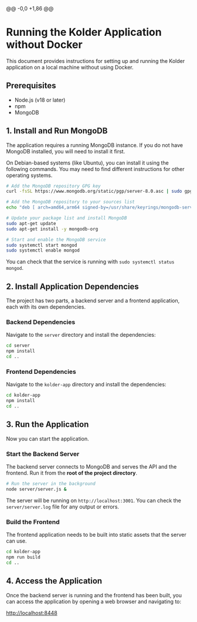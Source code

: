 @@ -0,0 +1,86 @@
# Running the Kolder Application without Docker

This document provides instructions for setting up and running the Kolder application on a local machine without using Docker.

## Prerequisites

- Node.js (v18 or later)
- npm
- MongoDB

## 1. Install and Run MongoDB

The application requires a running MongoDB instance. If you do not have MongoDB installed, you will need to install it first.

On Debian-based systems (like Ubuntu), you can install it using the following commands. You may need to find different instructions for other operating systems.

```bash
# Add the MongoDB repository GPG key
curl -fsSL https://www.mongodb.org/static/pgp/server-8.0.asc | sudo gpg -o /usr/share/keyrings/mongodb-server-8.0.gpg --dearmor

# Add the MongoDB repository to your sources list
echo "deb [ arch=amd64,arm64 signed-by=/usr/share/keyrings/mongodb-server-8.0.gpg ] https://repo.mongodb.org/apt/ubuntu noble/mongodb-org/8.0 multiverse" | sudo tee /etc/apt/sources.list.d/mongodb-org-8.0.list

# Update your package list and install MongoDB
sudo apt-get update
sudo apt-get install -y mongodb-org

# Start and enable the MongoDB service
sudo systemctl start mongod
sudo systemctl enable mongod
```

You can check that the service is running with `sudo systemctl status mongod`.

## 2. Install Application Dependencies

The project has two parts, a backend server and a frontend application, each with its own dependencies.

### Backend Dependencies

Navigate to the `server` directory and install the dependencies:
```bash
cd server
npm install
cd ..
```

### Frontend Dependencies

Navigate to the `kolder-app` directory and install the dependencies:
```bash
cd kolder-app
npm install
cd ..
```

## 3. Run the Application

Now you can start the application.

### Start the Backend Server

The backend server connects to MongoDB and serves the API and the frontend. Run it from the **root of the project directory**.

```bash
# Run the server in the background
node server/server.js &
```

The server will be running on `http://localhost:3001`. You can check the `server/server.log` file for any output or errors.

### Build the Frontend

The frontend application needs to be built into static assets that the server can use.

```bash
cd kolder-app
npm run build
cd ..
```

## 4. Access the Application

Once the backend server is running and the frontend has been built, you can access the application by opening a web browser and navigating to:

[http://localhost:8448](http://localhost:8448)
